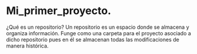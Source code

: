 # Mi_primer_proyecto.
¿Qué es un repositorio? 
Un repositorio es un espacio donde se almacena y organiza información. Funge como una carpeta para el proyecto asociado a dicho repositorio pues en él se almacenan todas las modificaciones de manera histórica. 
